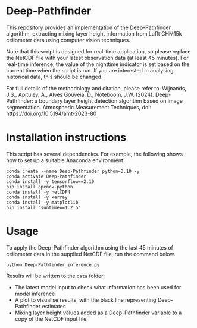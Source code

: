 # Deep-Pathfinder
This repository provides an implementation of the Deep-Pathfinder algorithm, extracting mixing layer height information from Lufft CHM15k ceilometer data using computer vision techniques.

Note that this script is designed for real-time application, so please replace the NetCDF file with your latest observation data (at least 45 minutes). For real-time inference, the value of the nighttime indicator is set based on the current time when the script is run. If you are interested in analysing historical data, this should be changed.

For full details of the methodology and citation, please refer to: Wijnands, J.S., Apituley, A., Alves Gouveia, D., Noteboom, J.W. (2024). Deep-Pathfinder: a boundary layer height detection algorithm based on image segmentation. Atmospheric Measurement Techniques, doi: https://doi.org/10.5194/amt-2023-80

# Installation instructions

This script has several dependencies. For example, the following shows how to set up a suitable Anaconda environment:

```
conda create --name Deep-Pathfinder python=3.10 -y
conda activate Deep-Pathfinder
conda install -y tensorflow==2.10
pip install opencv-python
conda install -y netCDF4
conda install -y xarray
conda install -y matplotlib
pip install "suntime==1.2.5"

```

# Usage

To apply the Deep-Pathfinder algorithm using the last 45 minutes of ceilometer data in the supplied NetCDF file, run the command below.

```
python Deep-Pathfinder_inference.py
```

Results will be written to the `data` folder:
* The latest model input to check what information has been used for model inference
* A plot to visualise results, with the black line representing Deep-Pathfinder estimates
* Mixing layer height values added as a Deep-Pathfinder variable to a copy of the NetCDF input file
